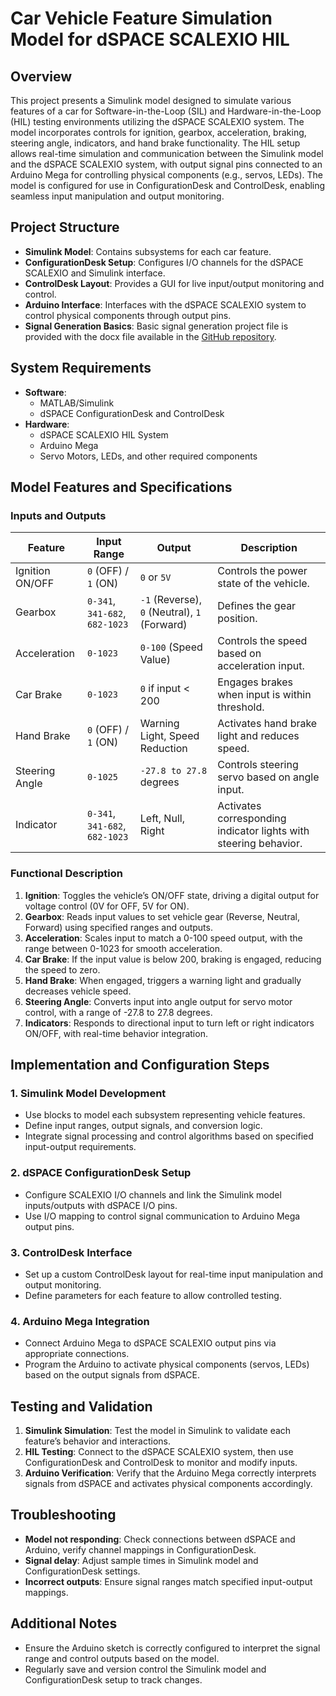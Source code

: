 # Car Vehicle Feature Simulation Model for dSPACE SCALEXIO HIL

## Overview

This project presents a Simulink model designed to simulate various features of a car for Software-in-the-Loop (SIL) and Hardware-in-the-Loop (HIL) testing environments utilizing the dSPACE SCALEXIO system. The model incorporates controls for ignition, gearbox, acceleration, braking, steering angle, indicators, and hand brake functionality. The HIL setup allows real-time simulation and communication between the Simulink model and the dSPACE SCALEXIO system, with output signal pins connected to an Arduino Mega for controlling physical components (e.g., servos, LEDs). The model is configured for use in ConfigurationDesk and ControlDesk, enabling seamless input manipulation and output monitoring.

## Project Structure

- **Simulink Model**: Contains subsystems for each car feature.
- **ConfigurationDesk Setup**: Configures I/O channels for the dSPACE SCALEXIO and Simulink interface.
- **ControlDesk Layout**: Provides a GUI for live input/output monitoring and control.
- **Arduino Interface**: Interfaces with the dSPACE SCALEXIO system to control physical components through output pins.
- **Signal Generation Basics**: Basic signal generation project file is provided with the docx file available in the [GitHub repository](https://github.com/thippeswammy/dSPACE/tree/main/dSPACE_Basics).

## System Requirements

- **Software**:
  - MATLAB/Simulink
  - dSPACE ConfigurationDesk and ControlDesk
- **Hardware**:
  - dSPACE SCALEXIO HIL System
  - Arduino Mega
  - Servo Motors, LEDs, and other required components

## Model Features and Specifications

### Inputs and Outputs

| Feature          | Input Range                | Output                  | Description                                                               |
|------------------|----------------------------|-------------------------|---------------------------------------------------------------------------|
| Ignition ON/OFF  | `0` (OFF) / `1` (ON)       | `0` or `5V`            | Controls the power state of the vehicle.                                 |
| Gearbox          | `0-341`, `341-682`, `682-1023` | `-1` (Reverse), `0` (Neutral), `1` (Forward) | Defines the gear position.                       |
| Acceleration     | `0-1023`                   | `0-100` (Speed Value)   | Controls the speed based on acceleration input.                           |
| Car Brake        | `0-1023`                   | `0` if input < 200      | Engages brakes when input is within threshold.                            |
| Hand Brake       | `0` (OFF) / `1` (ON)       | Warning Light, Speed Reduction | Activates hand brake light and reduces speed.   |
| Steering Angle   | `0-1025`                   | `-27.8 to 27.8` degrees | Controls steering servo based on angle input.                             |
| Indicator        | `0-341`, `341-682`, `682-1023` | Left, Null, Right     | Activates corresponding indicator lights with steering behavior.          |

### Functional Description

1. **Ignition**: Toggles the vehicle’s ON/OFF state, driving a digital output for voltage control (0V for OFF, 5V for ON).
2. **Gearbox**: Reads input values to set vehicle gear (Reverse, Neutral, Forward) using specified ranges and outputs.
3. **Acceleration**: Scales input to match a 0-100 speed output, with the range between 0-1023 for smooth acceleration.
4. **Car Brake**: If the input value is below 200, braking is engaged, reducing the speed to zero.
5. **Hand Brake**: When engaged, triggers a warning light and gradually decreases vehicle speed.
6. **Steering Angle**: Converts input into angle output for servo motor control, with a range of -27.8 to 27.8 degrees.
7. **Indicators**: Responds to directional input to turn left or right indicators ON/OFF, with real-time behavior integration.

## Implementation and Configuration Steps

### 1. Simulink Model Development

- Use blocks to model each subsystem representing vehicle features.
- Define input ranges, output signals, and conversion logic.
- Integrate signal processing and control algorithms based on specified input-output requirements.

### 2. dSPACE ConfigurationDesk Setup

- Configure SCALEXIO I/O channels and link the Simulink model inputs/outputs with dSPACE I/O pins.
- Use I/O mapping to control signal communication to Arduino Mega output pins.

### 3. ControlDesk Interface

- Set up a custom ControlDesk layout for real-time input manipulation and output monitoring.
- Define parameters for each feature to allow controlled testing.

### 4. Arduino Mega Integration

- Connect Arduino Mega to dSPACE SCALEXIO output pins via appropriate connections.
- Program the Arduino to activate physical components (servos, LEDs) based on the output signals from dSPACE.

## Testing and Validation

1. **Simulink Simulation**: Test the model in Simulink to validate each feature’s behavior and interactions.
2. **HIL Testing**: Connect to the dSPACE SCALEXIO system, then use ConfigurationDesk and ControlDesk to monitor and modify inputs.
3. **Arduino Verification**: Verify that the Arduino Mega correctly interprets signals from dSPACE and activates physical components accordingly.

## Troubleshooting

- **Model not responding**: Check connections between dSPACE and Arduino, verify channel mappings in ConfigurationDesk.
- **Signal delay**: Adjust sample times in Simulink model and ConfigurationDesk settings.
- **Incorrect outputs**: Ensure signal ranges match specified input-output mappings.

## Additional Notes

- Ensure the Arduino sketch is correctly configured to interpret the signal range and control outputs based on the model.
- Regularly save and version control the Simulink model and ConfigurationDesk setup to track changes.

